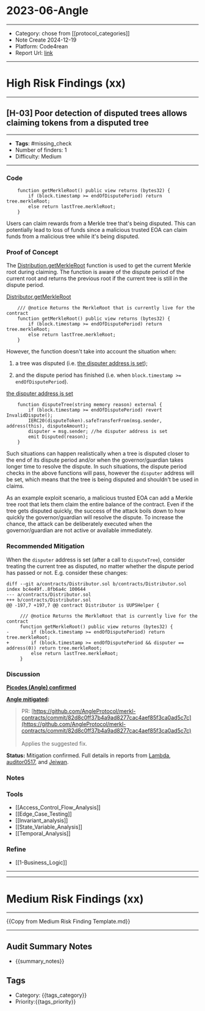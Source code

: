 # 2023-06-Angle
---
- Category: chose from [[protocol_categories]]
- Note Create 2024-12-19
- Platform: Code4rean
- Report Url: [link](link)
---
# High Risk Findings (xx)

---
## [H-03] Poor detection of disputed trees allows claiming tokens from a disputed tree

----
- **Tags**:  #missing_check
- Number of finders: 1
- Difficulty: Medium
---
### Code

```solidity
    function getMerkleRoot() public view returns (bytes32) {
        if (block.timestamp >= endOfDisputePeriod) return tree.merkleRoot;
        else return lastTree.merkleRoot;
    }
```

Users can claim rewards from a Merkle tree that's being disputed. This can potentially lead to loss of funds since a malicious trusted EOA can claim funds from a malicious tree while it's being disputed.
### Proof of Concept

The [Distribution.getMerkleRoot](https://github.com/AngleProtocol/merkl-contracts/blob/1825925daef8b22d9d6c0a2bc7aab3309342e786/contracts/Distributor.sol#L199) function is used to get the current Merkle root during claiming. The function is aware of the dispute period of the current root and returns the previous root if the current tree is still in the dispute period.

[Distributor.getMerkleRoot](https://github.com/AngleProtocol/merkl-contracts/blob/1825925daef8b22d9d6c0a2bc7aab3309342e786/contracts/Distributor.sol#L200)
```solidity
    /// @notice Returns the MerkleRoot that is currently live for the contract
    function getMerkleRoot() public view returns (bytes32) {
        if (block.timestamp >= endOfDisputePeriod) return tree.merkleRoot;
        else return lastTree.merkleRoot;
    }
```

However, the function doesn't take into account the situation when:

1. a tree was disputed (i.e. [the disputer address is set](https://github.com/AngleProtocol/merkl-contracts/blob/1825925daef8b22d9d6c0a2bc7aab3309342e786/contracts/Distributor.sol#L237));
    
2. and the dispute period has finished (i.e. when `block.timestamp >= endOfDisputePeriod`).
    
[the disputer address is set](https://github.com/AngleProtocol/merkl-contracts/blob/1825925daef8b22d9d6c0a2bc7aab3309342e786/contracts/Distributor.sol#L237)
```solidity
    function disputeTree(string memory reason) external {
        if (block.timestamp >= endOfDisputePeriod) revert InvalidDispute();
        IERC20(disputeToken).safeTransferFrom(msg.sender, address(this), disputeAmount);
        disputer = msg.sender; //he disputer address is set
        emit Disputed(reason);
    }
```

Such situations can happen realistically when a tree is disputed closer to the end of its dispute period and/or when the governor/guardian takes longer time to resolve the dispute. In such situations, the dispute period checks in the above functions will pass, however the `disputer` address will be set, which means that the tree is being disputed and shouldn't be used in claims.

As an example exploit scenario, a malicious trusted EOA can add a Merkle tree root that lets them claim the entire balance of the contract. Even if the tree gets disputed quickly, the success of the attack boils down to how quickly the governor/guardian will resolve the dispute. To increase the chance, the attack can be deliberately executed when the governor/guardian are not active or available immediately.
### Recommended Mitigation

When the `disputer` address is set (after a call to `disputeTree`), consider treating the current tree as disputed, no matter whether the dispute period has passed or not. E.g. consider these changes:

```solidity
diff --git a/contracts/Distributor.sol b/contracts/Distributor.sol
index bc4e49f..8fb6a4c 100644
--- a/contracts/Distributor.sol
+++ b/contracts/Distributor.sol
@@ -197,7 +197,7 @@ contract Distributor is UUPSHelper {

     /// @notice Returns the MerkleRoot that is currently live for the contract
     function getMerkleRoot() public view returns (bytes32) {
-        if (block.timestamp >= endOfDisputePeriod) return tree.merkleRoot;
+        if (block.timestamp >= endOfDisputePeriod && disputer == address(0)) return tree.merkleRoot;
         else return lastTree.merkleRoot;
     }

```

### Discussion

**[Picodes (Angle) confirmed](https://github.com/code-423n4/2023-06-angle-findings/issues/10#issuecomment-1627826653)**

**[Angle mitigated](https://github.com/code-423n4/2023-07-angle-mitigation/blob/main/README.md#mitigations-to-be-reviewed):**

> PR: [https://github.com/AngleProtocol/merkl-contracts/commit/82d8c0ff37b4a9ad8277cac4aef85f3ca0ad5c7c](https://github.com/AngleProtocol/merkl-contracts/commit/82d8c0ff37b4a9ad8277cac4aef85f3ca0ad5c7c)<br>  
> Applies the suggested fix.

**Status:** Mitigation confirmed. Full details in reports from [Lambda](https://github.com/code-423n4/2023-07-angle-mitigation-findings/issues/8), [auditor0517](https://github.com/code-423n4/2023-07-angle-mitigation-findings/issues/24), and [Jeiwan](https://github.com/code-423n4/2023-07-angle-mitigation-findings/issues/15).

### Notes

### Tools
- [[Access_Control_Flow_Analysis]]
- [[Edge_Case_Testing]]
- [[Invariant_analysis]]
- [[State_Variable_Analysis]]
- [[Temporal_Analysis]]

### Refine

- [[1-Business_Logic]]

---

---

# Medium Risk Findings (xx)

---

{{Copy from Medium Risk Finding Template.md}}

---

## Audit Summary Notes
- {{summary_notes}}

## Tags
- Category: {{tags_category}}
- Priority:{{tags_priority}}